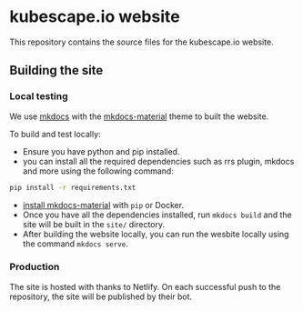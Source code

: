 # kubescape.io website

This repository contains the source files for the kubescape.io website.

## Building the site

### Local testing

We use [mkdocs](https://www.mkdocs.org/) with the [mkdocs-material](https://squidfunk.github.io/mkdocs-material/) theme to built the website. 

To build and test locally: 

* Ensure you have python and pip installed.
* you can install all the required dependencies such as rrs plugin, mkdocs and more using the following command:
```bash 
pip install -r requirements.txt
```
* [install mkdocs-material](https://squidfunk.github.io/mkdocs-material/getting-started/) with `pip` or Docker.
* Once you have all the dependencies installed, run `mkdocs build` and the site will be built in the `site/` directory.
* After building the website locally, you can run the wesbite locally using the command `mkdocs serve`.

### Production

The site is hosted with thanks to Netlify. On each successful push to the repository, the site will be published by their bot.
